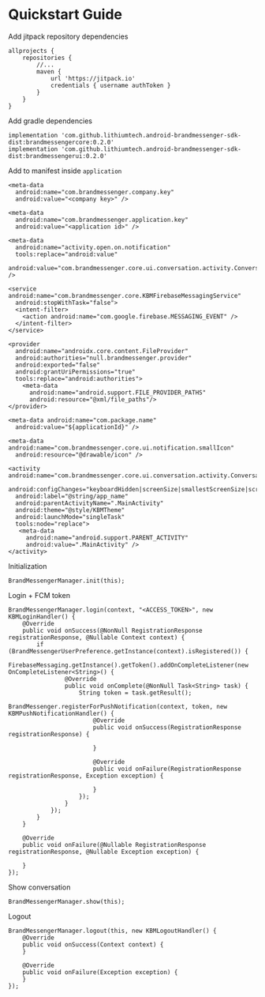 # Quickstart Guide

Add jitpack repository dependencies

    allprojects {  
        repositories {  
			//...
            maven {  
                url 'https://jitpack.io'  
                credentials { username authToken }  
            }  
        }  
    }

Add gradle dependencies

    implementation 'com.github.lithiumtech.android-brandmessenger-sdk-dist:brandmessengercore:0.2.0'  
    implementation 'com.github.lithiumtech.android-brandmessenger-sdk-dist:brandmessengerui:0.2.0'

Add to manifest inside `application`

    <meta-data  
      android:name="com.brandmessenger.company.key"  
      android:value="<company key>" />
      
    <meta-data  
      android:name="com.brandmessenger.application.key"  
      android:value="<application id>" /> 
      
    <meta-data  
      android:name="activity.open.on.notification"  
      tools:replace="android:value"
      android:value="com.brandmessenger.core.ui.conversation.activity.ConversationActivity" />
      
    <service android:name="com.brandmessenger.core.KBMFirebaseMessagingService" 
      android:stopWithTask="false">  
      <intent-filter>
        <action android:name="com.google.firebase.MESSAGING_EVENT" />  
      </intent-filter>
    </service>
    
    <provider  
      android:name="androidx.core.content.FileProvider"  
      android:authorities="null.brandmessenger.provider"  
      android:exported="false"  
      android:grantUriPermissions="true"  
      tools:replace="android:authorities">  
        <meta-data
          android:name="android.support.FILE_PROVIDER_PATHS"  
          android:resource="@xml/file_paths"/>  
    </provider>
    
    <meta-data android:name="com.package.name"  
      android:value="${applicationId}" />
      
    <meta-data android:name="com.brandmessenger.core.ui.notification.smallIcon"  
      android:resource="@drawable/icon" />

    <activity android:name="com.brandmessenger.core.ui.conversation.activity.ConversationActivity"  
      android:configChanges="keyboardHidden|screenSize|smallestScreenSize|screenLayout|orientation"  
      android:label="@string/app_name"  
      android:parentActivityName=".MainActivity"  
      android:theme="@style/KBMTheme"  
      android:launchMode="singleTask"  
      tools:node="replace">  
       <meta-data
         android:name="android.support.PARENT_ACTIVITY"  
         android:value=".MainActivity" />  
    </activity>

Initialization

    BrandMessengerManager.init(this);

Login + FCM token

    BrandMessengerManager.login(context, "<ACCESS_TOKEN>", new KBMLoginHandler() {
        @Override
        public void onSuccess(@NonNull RegistrationResponse registrationResponse, @Nullable Context context) {
            if (BrandMessengerUserPreference.getInstance(context).isRegistered()) {
                FirebaseMessaging.getInstance().getToken().addOnCompleteListener(new OnCompleteListener<String>() {
                    @Override
                    public void onComplete(@NonNull Task<String> task) {
                        String token = task.getResult();
                        BrandMessenger.registerForPushNotification(context, token, new KBMPushNotificationHandler() {
                            @Override
                            public void onSuccess(RegistrationResponse registrationResponse) {

                            }

                            @Override
                            public void onFailure(RegistrationResponse registrationResponse, Exception exception) {

                            }
                        });
                    }
                });
            }
        }

        @Override
        public void onFailure(@Nullable RegistrationResponse registrationResponse, @Nullable Exception exception) {

        }
    });

Show conversation

    BrandMessengerManager.show(this);

Logout

    BrandMessengerManager.logout(this, new KBMLogoutHandler() {
        @Override
        public void onSuccess(Context context) {
        }

        @Override
        public void onFailure(Exception exception) {
        }
    });